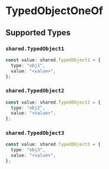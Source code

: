 # TypedObjectOneOf


## Supported Types

### `shared.TypedObject1`

```typescript
const value: shared.TypedObject1 = {
  type: "obj1",
  value: "<value>",
};
```

### `shared.TypedObject2`

```typescript
const value: shared.TypedObject2 = {
  type: "obj2",
  value: "<value>",
};
```

### `shared.TypedObject3`

```typescript
const value: shared.TypedObject3 = {
  type: "obj3",
  value: "<value>",
};
```


